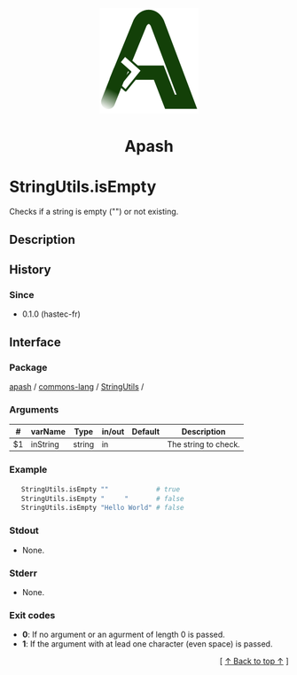 
<div align='center' id='apash-top'>
  <a href='https://github.com/hastec-fr/apash'>
    <img alt='apash-logo' src='../../../../../../assets/apash-logo.svg'/>
  </a>

  # Apash
</div>


# StringUtils.isEmpty
Checks if a string is empty ("") or not existing.
## Description

## History
### Since
  * 0.1.0 (hastec-fr)

## Interface
### Package
<!-- apash.packageBegin -->
[apash](../../../apash.md) / [commons-lang](../../commons-lang.md) / [StringUtils](../StringUtils.md) / 
<!-- apash.packageEnd -->

### Arguments
 | #      | varName        | Type          | in/out   | Default    | Description                           |
 |--------|----------------|---------------|----------|------------|---------------------------------------|
 | $1     | inString       | string        | in       |            | The string to check.                  |

### Example
 ```bash
    StringUtils.isEmpty ""            # true
    StringUtils.isEmpty "     "       # false
    StringUtils.isEmpty "Hello World" # false
 ```

### Stdout
  * None.
### Stderr
  * None.

### Exit codes
  * **0**: If no argument or an agurment of length 0 is passed.
  * **1**: If the argument with at lead one character (even space) is passed.

  <div align='right'>[ <a href='#apash-top'>↑ Back to top ↑</a> ]</div>

